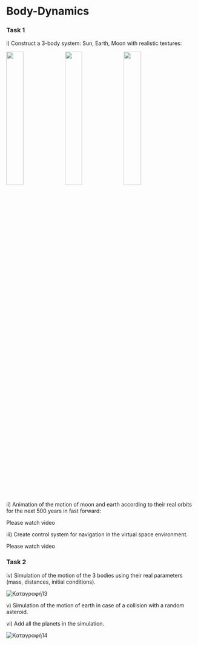 # Body-Dynamics
### Task 1
i) Construct a 3-body system: Sun, Earth, Moon with realistic textures:

<img src="https://user-images.githubusercontent.com/43147324/85038759-a54dcb00-b18f-11ea-83ae-2a0f77cae723.JPG" width="30%" height="30%"> <img src="https://user-images.githubusercontent.com/43147324/85038996-ecd45700-b18f-11ea-9d53-f5f58ff81a23.JPG" width="30%" height="30%"> <img src="https://user-images.githubusercontent.com/43147324/85039001-ee058400-b18f-11ea-9758-56ef8b2cd9c4.JPG" width="30%" height="30%">

ii) Animation of the motion of moon and earth according to their real orbits for the next 500 years in fast forward:

Please watch video 

iii) Create control system for navigation in the virtual space environment.

Please watch video

### Task 2
iv) Simulation of the motion of the 3 bodies using their real parameters (mass, distances, initial conditions).

![Καταγραφή13](https://user-images.githubusercontent.com/43147324/65925005-ac615d00-e3f7-11e9-9c64-d5220f5be0d4.PNG)

v) Simulation of the motion of earth in case of a collision with a random asteroid.

vi) Add all the planets in the simulation.

![Καταγραφή14](https://user-images.githubusercontent.com/43147324/65925007-af5c4d80-e3f7-11e9-9604-2c2705b16c02.PNG)
